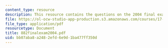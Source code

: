 ```yaml
---
content_type: resource
description: This resource contains the questions on the 2004 final exam.
file: https://ol-ocw-studio-app-production.s3.amazonaws.com/courses/17-881-game-theory-and-political-theory-fall-2004/bb07aba8a2482efd6e9d1ba477ff350d_882finalexam2004.pdf
file_type: application/pdf
resourcetype: Document
title: 882finalexam2004.pdf
uid: bb07aba8-a248-2efd-6e9d-1ba477ff350d
---
```

